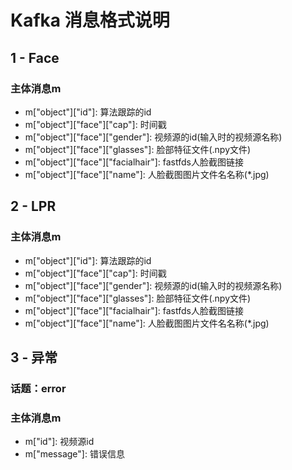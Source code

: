 # Kafka 消息格式说明
## 1 - Face
### 主体消息m
+ m["object"]["id"]: 算法跟踪的id
+ m["object"]["face"]["cap"]: 时间戳
+ m["object"]["face"]["gender"]: 视频源的id(输入时的视频源名称)
+ m["object"]["face"]["glasses"]: 脸部特征文件(.npy文件)
+ m["object"]["face"]["facialhair"]: fastfds人脸截图链接
+ m["object"]["face"]["name"]: 人脸截图图片文件名名称(*.jpg)

## 2 - LPR
### 主体消息m
+ m["object"]["id"]: 算法跟踪的id
+ m["object"]["face"]["cap"]: 时间戳
+ m["object"]["face"]["gender"]: 视频源的id(输入时的视频源名称)
+ m["object"]["face"]["glasses"]: 脸部特征文件(.npy文件)
+ m["object"]["face"]["facialhair"]: fastfds人脸截图链接
+ m["object"]["face"]["name"]: 人脸截图图片文件名名称(*.jpg)

## 3 - 异常
### 话题：error
### 主体消息m
+ m["id"]: 视频源id
+ m["message"]: 错误信息